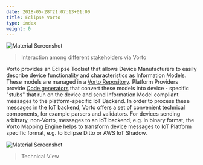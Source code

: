 ```yaml
---
date: 2018-05-28T21:07:13+01:00
title: Eclipse Vorto
type: index
weight: 0
---
```

![Material Screenshot](/images/Vorto_Ar.png)
	
> Interaction among different stakeholders via Vorto

Vorto provides an Eclipse Toolset that allows Device Manufacturers to easily describe device functionality and characteristics as Information Models. These models are managed in a [Vorto Repository](http://vorto.eclipse.org/). Platform Providers provide [Code generators](http://vorto.eclipse.org/#/generators) that convert these models into device - specific "stubs" that run on the device and send Information Model compliant messages to the platform-specific IoT Backend. In order to process these messages in the IoT backend, Vorto offers a set of convenient technical components, for example parsers and validators. For devices sending arbitrary, non-Vorto, messages to an IoT backend, e.g. in binary format, the Vorto Mapping Engine helps to transform device messages to IoT Platform specific format, e.g. to Eclipse Ditto or AWS IoT Shadow.

![Material Screenshot](/images/vorto_technicalview.png)

> Technical View
    